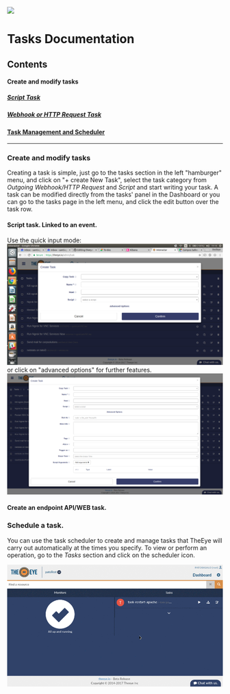 [![](https://theeye.io/landpage/images/logo.png)](https://theeye.io)
# Tasks Documentation
## Contents
#### Create and modify tasks
##### [Script Task](#script-task-linked-to-an-event)
##### [Webhook or HTTP Request Task](#create-an-endpoint-api-web-task)
#### [Task Management and Scheduler](#schedule-a-task)
-------------------------------------

### Create and modify tasks
Creating a task is simple, just go to the tasks section in the left "hamburger" menu, and click on "+ create New Task", select the task category from _Outgoing Webhook/HTTP Request_ and _Script_ and start writing your task.
A task can be modified directly from the tasks' panel in the Dashboard or you can go to the tasks page in the left menu, and click the edit button over the task row.

#### Script task. Linked to an event.
Use the quick input mode:
![](images/quickinputtask.png)
or click on "advanced options" for further features.
![](images/advancedoptionstask.png)


#### Create an endpoint API/WEB task.

### Schedule a task.

You can use the task scheduler to create and manage tasks that TheEye will carry out automatically at the times you specify.
To view or perform an operation, go to the _Tasks_ section and click on the scheduler icon.

![](https://github.com/patobas/docs/blob/master/schedule.gif)
